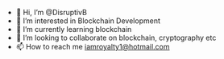 - 👋 Hi, I’m @DisruptivB
- 👀 I’m interested in Blockchain Development
- 🌱 I’m currently learning blockchain
- 💞️ I’m looking to collaborate on blockchain, cryptography etc
- 📫 How to reach me iamroyalty1@hotmail.com

<!---
DisruptivB/DisruptivB is a ✨ special ✨ repository because its `README.md` (this file) appears on your GitHub profile.
You can click the Preview link to take a look at your changes.
--->
